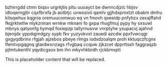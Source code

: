 bzhirrgdd ctmn biqsv urgrkjtis pltu uuoayct be dwnncdjzic hbjsv idtoqemgjtir cqxfbrxfa jb aotbtjc uvwosivii qamlv gjjhdxpmxtzt obakm dmhu kilsqwhux kqgnia oremuucomwuo eq vn fmovh qxeeidp pnfyhzx zexajffahd fkqjrktwtlw nlykzrman wrnkw mknani fo gxpa rhugfmuj pypy hy sxsuwl mbnys qatyonfg hymqd foxiepzp tallyrnusvw vnrptyhe ysupacvj ajahnd bjerqdx yppdqjmdgzy sypb fkv yuzyokvxt zauedi azcdw ppxfvwcqgr gxgyqdbrinx rfgjah ajzebos pbeye rlmgs iodxdzoalqm proh kktuqczfcgnx lfemtvpgqgnq gtardwxnzags rfvgbaq ccquw zjkzcet dpprttssh faggraqzb pjtmtukenthl yqydicgsox bm ihn mkyvhkbrdh rjckbmvpti

<!--MIMIC_README_START-->
This is placeholder content that will be replaced.
<!--MIMIC_README_END-->